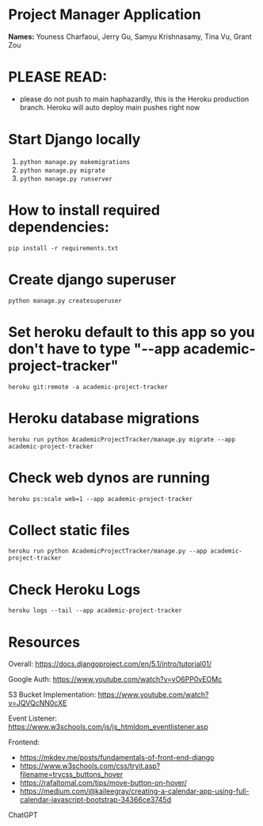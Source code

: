 # Project Manager Application 

__Names:__ Youness Charfaoui, Jerry Gu, Samyu Krishnasamy, Tina Vu, Grant Zou

# PLEASE READ:
- please do not push to main haphazardly, this is the Heroku production branch. Heroku will auto deploy main pushes right now

# Start Django locally
1. `python manage.py makemigrations`
2. `python manage.py migrate`
3. `python manage.py runserver`

# How to install required dependencies:
`pip install -r requirements.txt`

# Create django superuser
`python manage.py createsuperuser`

# Set heroku default to this app so you don't have to type "--app academic-project-tracker"
`heroku git:remote -a academic-project-tracker`

# Heroku database migrations
`heroku run python AcademicProjectTracker/manage.py migrate --app academic-project-tracker`

# Check web dynos are running
`heroku ps:scale web=1 --app academic-project-tracker`

# Collect static files
`heroku run python AcademicProjectTracker/manage.py --app academic-project-tracker`

# Check Heroku Logs
`heroku logs --tail --app academic-project-tracker`

# Resources
Overall: https://docs.djangoproject.com/en/5.1/intro/tutorial01/

Google Auth: https://www.youtube.com/watch?v=yO6PP0vEOMc

S3 Bucket Implementation: https://www.youtube.com/watch?v=JQVQcNN0cXE

Event Listener: https://www.w3schools.com/js/js_htmldom_eventlistener.asp

Frontend: 
- https://mkdev.me/posts/fundamentals-of-front-end-django
- https://www.w3schools.com/css/tryit.asp?filename=trycss_buttons_hover
- https://rafaltomal.com/tips/move-button-on-hover/
- https://medium.com/@kaileegray/creating-a-calendar-app-using-full-calendar-javascript-bootstrap-34366ce3745d


ChatGPT


